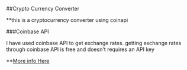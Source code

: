 ##Crypto Currency Converter
 
**this is a cryptocurrency converter using coinapi

###Coinbase API

I have used coinbase API to get exchange rates.
getting exchange rates through coinbase API is free and doesn't requires
an API key

**[More info Here](https://developers.coinbase.com/api/v2?python#get-exchange-rates)